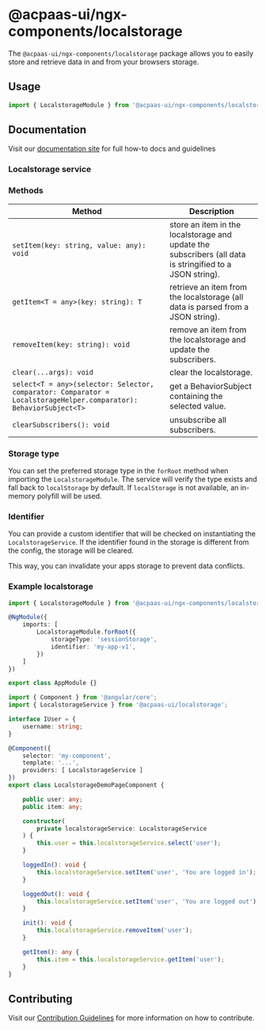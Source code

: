 # @acpaas-ui/ngx-components/localstorage

The `@acpaas-ui/ngx-components/localstorage` package allows you to easily store and retrieve data in and from your browsers storage.

## Usage

```typescript
import { LocalstorageModule } from '@acpaas-ui/ngx-components/localstorage'`;
```

## Documentation

Visit our [documentation site](https://acpaas-ui.digipolis.be/) for full how-to docs and guidelines

### Localstorage service

### Methods

| Method         | Description |
| -----------    | -------------------------- |
| `setItem(key: string, value: any): void` | store an item in the localstorage and update the subscribers (all data is stringified to a JSON string). |
| `getItem<T = any>(key: string): T` | retrieve an item from the localstorage (all data is parsed from a JSON string). |
| `removeItem(key: string): void` | remove an item from the localstorage and update the subscribers. |
| `clear(...args): void` | clear the localstorage. |
| `select<T = any>(selector: Selector, comparator: Comparator = LocalstorageHelper.comparator): BehaviorSubject<T>` | get a BehaviorSubject containing the selected value. |
| `clearSubscribers(): void` | unsubscribe all subscribers. |

### Storage type

You can set the preferred storage type in the `forRoot` method when importing the `LocalstorageModule`. The service will verify the type exists and fall back to `localStorage` by default. If `localStorage` is not available, an in-memory polyfill will be used.

### Identifier

You can provide a custom identifier that will be checked on instantiating the `LocalstorageService`. If the identifier found in the storage is different from the config, the storage will be cleared.

This way, you can invalidate your apps storage to prevent data conflicts.

### Example localstorage

```typescript
import { LocalstorageModule } from '@acpaas-ui/ngx-components/localstorage';

@NgModule({
    imports: [
        LocalstorageModule.forRoot({
            storageType: 'sessionStorage',
            identifier: 'my-app-v1',
        })
    ]
})

export class AppModule {}
```
```typescript
import { Component } from '@angular/core';
import { LocalstorageService } from '@acpaas-ui/localstorage';

interface IUser = {
    username: string;
}

@Component({
    selector: 'my-component',
    template: '...',
    providers: [ LocalstorageService ]
})
export class LocalstorageDemoPageComponent {

	public user: any;
	public item: any;

	constructor(
		private localstorageService: LocalstorageService
	) {
		this.user = this.localstorageService.select('user');
	}

    loggedIn(): void {
		this.localstorageService.setItem('user', 'You are logged in');
	}

	loggedOut(): void {
		this.localstorageService.setItem('user', 'You are logged out');
	}

	init(): void {
		this.localstorageService.removeItem('user');
	}

	getItem(): any {
		this.item = this.localstorageService.getItem('user');
	}
}
```

## Contributing

Visit our [Contribution Guidelines](../../CONTRIBUTING.md) for more information on how to contribute.
